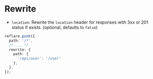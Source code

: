 # Rewrite

- `location`: Rewrite the `location` header for responses with 3xx or 201 status if exists. (optional, defaults to `false`)

```ts
reflare.push({
  path: '/*',
  /* ... */
  rewrite: {
    path: {
      '/api/user': '/user'
    },
  },
});
```